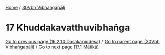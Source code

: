 
[Home](/) / [30Vbh Vibhaṅgapāḷi](../30Vbh.md)

# 17 Khuddakavatthuvibhaṅga


[Go to previous page (16.2.10 Dasakaniddesa)](16/16.2/16.2.10.md) / [Go to parent page (30Vbh Vibhaṅgapāḷi)](0.md) / [Go to next page (17.1 Mātikā)](17/17.1.md)


